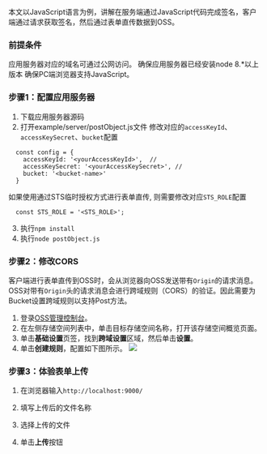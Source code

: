 本文以JavaScript语言为例，讲解在服务端通过JavaScript代码完成签名，客户端通过请求获取签名，然后通过表单直传数据到OSS。

### 前提条件
应用服务器对应的域名可通过公网访问。
确保应用服务器已经安装node 8.*以上版本
确保PC端浏览器支持JavaScript。

### 步骤1：配置应用服务器
1. 下载应用服务器源码
2. 打开example/server/postObject.js文件
修改对应的`accessKeyId`、`accessKeySecret`、`bucket`配置
```
  const config = {
    accessKeyId: '<yourAccessKeyId>',  // 
    accessKeySecret: '<yourAccessKeySecret>', //
    bucket: '<bucket-name>'
  }
```
如果使用通过STS临时授权方式进行表单直传, 则需要修改对应`STS_ROLE`配置
```
  const STS_ROLE = '<STS_ROLE>';
```
3. 执行`npm install`
4. 执行`node postObject.js`

### 步骤2：修改CORS
客户端进行表单直传到OSS时，会从浏览器向OSS发送带有`Origin`的请求消息。OSS对带有`Origin`头的请求消息会进行跨域规则（CORS）的验证。因此需要为Bucket设置跨域规则以支持Post方法。

1. 登录[OSS管理控制台](https://oss.console.aliyun.com/?spm=a2c4g.11186623.2.16.548e4c07WTCBqs)。
2. 在左侧存储空间列表中，单击目标存储空间名称，打开该存储空间概览页面。
3. 单击**基础设置**页签，找到**跨域设置**区域，然后单击**设置**。
4. 单击**创建规则**，配置如下图所示。
![](http://static-aliyun-doc.oss-cn-hangzhou.aliyuncs.com/assets/img/9610949651/p12308.png)

### 步骤3：体验表单上传
1. 在浏览器输入`http://localhost:9000/`

2. 填写上传后的文件名称

3. 选择上传的文件

4. 单击**上传**按钮